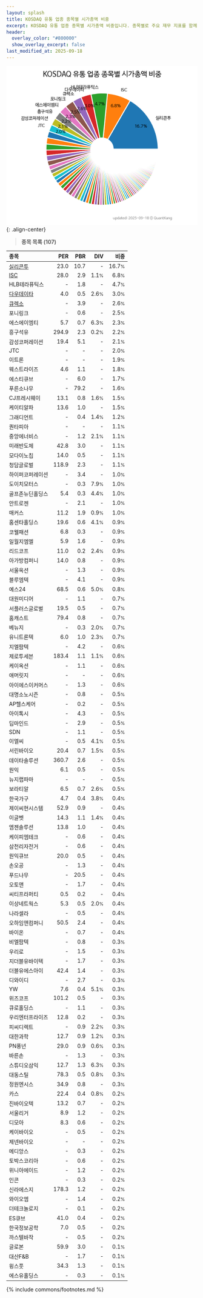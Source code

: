 ```yaml
---
layout: splash
title: KOSDAQ 유통 업종 종목별 시가총액 비중
excerpt: KOSDAQ 유통 업종 종목별 시가총액 비중입니다. 종목별로 주요 재무 지표를 함께 표시합니다.
header:
  overlay_color: "#800000"
  show_overlay_excerpt: false
last_modified_at: 2025-09-18
---
```



![KOSDAQ 유통 업종 종목별 시가총액 비중](/stats/sector/images/kosdaq_업종_유통_종목.png){: .align-center}


> **종목 목록 (107)**<a id="list"></a>

| **종목** | **PER** | **PBR** | **DIV** | **비중** |
| :------- | ------: | ------: | ------: | -------: |
| [실리콘투](/257720/) | 23.0 | 10.7 | - | 16.7<small>%</small> |
| [ISC](/095340/) | 28.0 | 2.9 | 1.1<small>%</small> | 6.8<small>%</small> |
| HLB테라퓨틱스 | - | 1.8 | - | 4.7<small>%</small> |
| [다우데이타](/032190/) | 4.0 | 0.5 | 2.6<small>%</small> | 3.0<small>%</small> |
| [큐렉소](/060280/) | - | 3.9 | - | 2.6<small>%</small> |
| 포니링크 | - | 0.6 | - | 2.5<small>%</small> |
| 에스에이엠티 | 5.7 | 0.7 | 6.3<small>%</small> | 2.3<small>%</small> |
| 흥구석유 | 294.9 | 2.3 | 0.2<small>%</small> | 2.2<small>%</small> |
| 감성코퍼레이션 | 19.4 | 5.1 | - | 2.1<small>%</small> |
| JTC | - | - | - | 2.0<small>%</small> |
| 이트론 | - | - | - | 1.9<small>%</small> |
| 웨스트라이즈 | 4.6 | 1.1 | - | 1.8<small>%</small> |
| 에스티큐브 | - | 6.0 | - | 1.7<small>%</small> |
| 푸른소나무 | - | 79.2 | - | 1.6<small>%</small> |
| CJ프레시웨이 | 13.1 | 0.8 | 1.6<small>%</small> | 1.5<small>%</small> |
| 케이티알파 | 13.6 | 1.0 | - | 1.5<small>%</small> |
| 그래디언트 | - | 0.4 | 1.4<small>%</small> | 1.2<small>%</small> |
| 퀀타피아 | - | - | - | 1.1<small>%</small> |
| 중앙에너비스 | - | 1.2 | 2.1<small>%</small> | 1.1<small>%</small> |
| 미래반도체 | 42.8 | 3.0 | - | 1.1<small>%</small> |
| 모다이노칩 | 14.0 | 0.5 | - | 1.1<small>%</small> |
| 청담글로벌 | 118.9 | 2.3 | - | 1.1<small>%</small> |
| 하이퍼코퍼레이션 | - | 3.4 | - | 1.0<small>%</small> |
| 도이치모터스 | - | 0.3 | 7.9<small>%</small> | 1.0<small>%</small> |
| 골프존뉴딘홀딩스 | 5.4 | 0.3 | 4.4<small>%</small> | 1.0<small>%</small> |
| 안트로젠 | - | 2.1 | - | 1.0<small>%</small> |
| 매커스 | 11.2 | 1.9 | 0.9<small>%</small> | 1.0<small>%</small> |
| 홈센타홀딩스 | 19.6 | 0.6 | 4.1<small>%</small> | 0.9<small>%</small> |
| 코웰패션 | 6.8 | 0.3 | - | 0.9<small>%</small> |
| 일월지엠엘 | 5.9 | 1.6 | - | 0.9<small>%</small> |
| 리드코프 | 11.0 | 0.2 | 2.4<small>%</small> | 0.9<small>%</small> |
| 아가방컴퍼니 | 14.0 | 0.8 | - | 0.9<small>%</small> |
| 서울옥션 | - | 1.3 | - | 0.9<small>%</small> |
| 블루엠텍 | - | 4.1 | - | 0.9<small>%</small> |
| 예스24 | 68.5 | 0.6 | 5.0<small>%</small> | 0.8<small>%</small> |
| 대원미디어 | - | 1.1 | - | 0.7<small>%</small> |
| 서플러스글로벌 | 19.5 | 0.5 | - | 0.7<small>%</small> |
| 홈캐스트 | 79.4 | 0.8 | - | 0.7<small>%</small> |
| 베뉴지 | - | 0.3 | 2.0<small>%</small> | 0.7<small>%</small> |
| 유니트론텍 | 6.0 | 1.0 | 2.3<small>%</small> | 0.7<small>%</small> |
| 지엘팜텍 | - | 4.2 | - | 0.6<small>%</small> |
| 제로투세븐 | 183.4 | 1.1 | 1.1<small>%</small> | 0.6<small>%</small> |
| 케이옥션 | - | 1.1 | - | 0.6<small>%</small> |
| 애머릿지 | - | - | - | 0.6<small>%</small> |
| 아이에스이커머스 | - | 1.3 | - | 0.6<small>%</small> |
| 대명소노시즌 | - | 0.8 | - | 0.5<small>%</small> |
| AP헬스케어 | - | 0.2 | - | 0.5<small>%</small> |
| 아이톡시 | - | 4.3 | - | 0.5<small>%</small> |
| 딥마인드 | - | 2.9 | - | 0.5<small>%</small> |
| SDN | - | 1.1 | - | 0.5<small>%</small> |
| 이엘씨 | - | 0.5 | 4.1<small>%</small> | 0.5<small>%</small> |
| 서린바이오 | 20.4 | 0.7 | 1.5<small>%</small> | 0.5<small>%</small> |
| 데이타솔루션 | 360.7 | 2.6 | - | 0.5<small>%</small> |
| 원익 | 6.1 | 0.5 | - | 0.5<small>%</small> |
| 뉴지랩파마 | - | - | - | 0.5<small>%</small> |
| 보라티알 | 6.5 | 0.7 | 2.6<small>%</small> | 0.5<small>%</small> |
| 한국가구 | 4.7 | 0.4 | 3.8<small>%</small> | 0.4<small>%</small> |
| 제이씨현시스템 | 52.9 | 0.9 | - | 0.4<small>%</small> |
| 이글벳 | 14.3 | 1.1 | 1.4<small>%</small> | 0.4<small>%</small> |
| 엠젠솔루션 | 13.8 | 1.0 | - | 0.4<small>%</small> |
| 케이피엠테크 | - | 0.6 | - | 0.4<small>%</small> |
| 삼천리자전거 | - | 0.6 | - | 0.4<small>%</small> |
| 원익큐브 | 20.0 | 0.5 | - | 0.4<small>%</small> |
| 손오공 | - | 1.3 | - | 0.4<small>%</small> |
| 푸드나무 | - | 20.5 | - | 0.4<small>%</small> |
| 오토앤 | - | 1.7 | - | 0.4<small>%</small> |
| 씨티프라퍼티 | 0.5 | 0.2 | - | 0.4<small>%</small> |
| 이상네트웍스 | 5.3 | 0.5 | 2.0<small>%</small> | 0.4<small>%</small> |
| 나라셀라 | - | 0.5 | - | 0.4<small>%</small> |
| 오하임앤컴퍼니 | 50.5 | 2.4 | - | 0.4<small>%</small> |
| 바이온 | - | 0.7 | - | 0.4<small>%</small> |
| 비엘팜텍 | - | 0.8 | - | 0.3<small>%</small> |
| 우리로 | - | 1.5 | - | 0.3<small>%</small> |
| 지더블유바이텍 | - | 1.7 | - | 0.3<small>%</small> |
| 더블유에스아이 | 42.4 | 1.4 | - | 0.3<small>%</small> |
| 디와이디 | - | 2.7 | - | 0.3<small>%</small> |
| YW | 7.6 | 0.4 | 5.1<small>%</small> | 0.3<small>%</small> |
| 위즈코프 | 101.2 | 0.5 | - | 0.3<small>%</small> |
| 큐로홀딩스 | - | 1.1 | - | 0.3<small>%</small> |
| 우리엔터프라이즈 | 12.8 | 0.2 | - | 0.3<small>%</small> |
| 피씨디렉트 | - | 0.9 | 2.2<small>%</small> | 0.3<small>%</small> |
| 대한과학 | 12.7 | 0.9 | 1.2<small>%</small> | 0.3<small>%</small> |
| PN풍년 | 29.0 | 0.9 | 0.6<small>%</small> | 0.3<small>%</small> |
| 바른손 | - | 1.3 | - | 0.3<small>%</small> |
| 스튜디오삼익 | 12.7 | 1.3 | 6.3<small>%</small> | 0.3<small>%</small> |
| 대동스틸 | 78.3 | 0.5 | 0.8<small>%</small> | 0.3<small>%</small> |
| 정원엔시스 | 34.9 | 0.8 | - | 0.3<small>%</small> |
| 카스 | 22.4 | 0.4 | 0.8<small>%</small> | 0.2<small>%</small> |
| 진바이오텍 | 13.2 | 0.7 | - | 0.2<small>%</small> |
| 서울리거 | 8.9 | 1.2 | - | 0.2<small>%</small> |
| 디모아 | 8.3 | 0.6 | - | 0.2<small>%</small> |
| 케이바이오 | - | 0.5 | - | 0.2<small>%</small> |
| 제넨바이오 | - | - | - | 0.2<small>%</small> |
| 메디앙스 | - | 0.3 | - | 0.2<small>%</small> |
| 토박스코리아 | - | 0.6 | - | 0.2<small>%</small> |
| 위니아에이드 | - | 1.2 | - | 0.2<small>%</small> |
| 인콘 | - | 0.3 | - | 0.2<small>%</small> |
| 신라에스지 | 178.3 | 1.2 | - | 0.2<small>%</small> |
| 와이오엠 | - | 1.4 | - | 0.2<small>%</small> |
| 더테크놀로지 | - | 0.1 | - | 0.2<small>%</small> |
| ES큐브 | 41.0 | 0.4 | - | 0.2<small>%</small> |
| 한국정보공학 | 7.0 | 0.5 | - | 0.2<small>%</small> |
| 까스텔바작 | - | 0.5 | - | 0.2<small>%</small> |
| 글로본 | 59.9 | 3.0 | - | 0.1<small>%</small> |
| 대산F&B | - | 1.7 | - | 0.1<small>%</small> |
| 윙스풋 | 34.3 | 1.3 | - | 0.1<small>%</small> |
| 에스유홀딩스 | - | 0.3 | - | 0.1<small>%</small> |

{% include commons/footnotes.md %}
